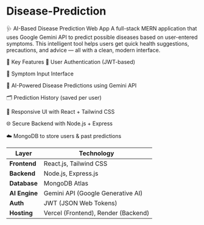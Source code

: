 # Disease-Prediction

🩺 AI-Based Disease Prediction Web App
A full-stack MERN application that uses Google Gemini API to predict possible diseases based on user-entered symptoms. This intelligent tool helps users get quick health suggestions, precautions, and advice — all with a clean, modern interface.

🧠 Key Features
🔐 User Authentication (JWT-based)

💬 Symptom Input Interface

🤖 AI-Powered Disease Predictions using Gemini API

🗂️ Prediction History (saved per user)

🎨 Responsive UI with React + Tailwind CSS

🌐 Secure Backend with Node.js + Express

☁️ MongoDB to store users & past predictions

| Layer         | Technology                          |
| ------------- | ----------------------------------- |
| **Frontend**  | React.js, Tailwind CSS              |
| **Backend**   | Node.js, Express.js                 |
| **Database**  | MongoDB Atlas                       |
| **AI Engine** | Gemini API (Google Generative AI)   |
| **Auth**      | JWT (JSON Web Tokens)               |
| **Hosting**   | Vercel (Frontend), Render (Backend) |
